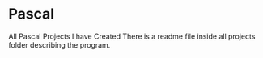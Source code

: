 # Pascal
All Pascal Projects I have Created
There is a readme file inside all projects folder describing the program.
